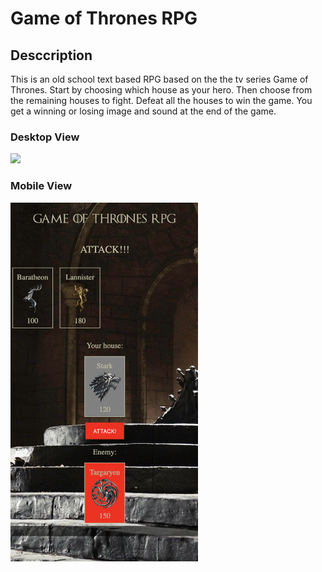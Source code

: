 # Game of Thrones RPG

## Desccription

This is an old school text based RPG based on the the tv series Game of Thrones. Start by choosing which house as your hero. Then choose from the remaining houses to fight. Defeat all the houses to win the game. You get a winning or losing image and sound at the end of the game.

### Desktop View

<img src="assets/images/rpg2.png">

### Mobile View

<img src="assets/images/rpgmobile2.png" width="300" height="auto">